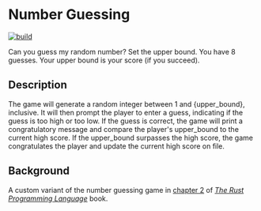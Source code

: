 # Number Guessing

[![build](https://img.shields.io/github/actions/workflow/status/NonlinearFruit/number_guessing/ci.yaml)](https://github.com/NonlinearFruit/number_guessing/actions/new)

Can you guess my random number? Set the upper bound. You have 8 guesses. Your upper bound is your score (if you succeed).

## Description

The game will generate a random integer between 1 and {upper_bound}, inclusive. It will then prompt the player to enter a guess, indicating if the guess is too high or too low. If the guess is correct, the game will print a congratulatory message and compare the player's upper_bound to the current high score. If the upper_bound surpasses the high score, the game congratulates the player and update the current high score on file.

## Background

A custom variant of the number guessing game in [chapter 2](https://doc.rust-lang.org/book/ch02-00-guessing-game-tutorial.html) of _[The Rust Programming Language](https://doc.rust-lang.org/book/title-page.html)_ book.
